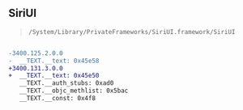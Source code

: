 ## SiriUI

> `/System/Library/PrivateFrameworks/SiriUI.framework/SiriUI`

```diff

-3400.125.2.0.0
-  __TEXT.__text: 0x45e58
+3400.131.3.0.0
+  __TEXT.__text: 0x45e50
   __TEXT.__auth_stubs: 0xad0
   __TEXT.__objc_methlist: 0x5bac
   __TEXT.__const: 0x4f8

```
